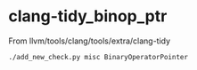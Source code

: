 # clang-tidy_binop_ptr
From llvm/tools/clang/tools/extra/clang-tidy
```
./add_new_check.py misc BinaryOperatorPointer
```
